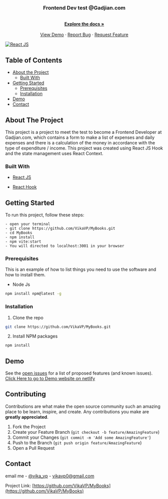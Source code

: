 <br />
<p align="center">

  <h3 align="center">Frontend Dev test @Gadjian.com</h3>

  <p align="center">
    <br />
    <a href="https://github.com/VikaVP/MyBooks"><strong>Explore the docs »</strong></a>
    <br />
    <br />
    <a href="https://github.com/VikaVP/MyBooks">View Demo</a>
    ·
    <a href="https://github.com/VikaVP/MyBooks/issues">Report Bug</a>
    ·
    <a href="https://github.com/VikaVP/MyBooks/issues">Request Feature</a>
  </p>
</p>

[![React JS](https://img.shields.io/badge/ReactJS-16.12.0-blue)](https://reactjs.org/)

<!-- TABLE OF CONTENTS -->

## Table of Contents

- [About the Project](#about-the-project)
  - [Built With](#built-with)
- [Getting Started](#getting-started)
  - [Prerequisites](#prerequisites)
  - [Installation](#installation)
- [Demo](#demo)
- [Contact](#contact)

<!-- ABOUT THE PROJECT -->

## About The Project

This project is a project to meet the test to become a Frontend Developer at Gadjian.com, which contains a form to make a list of expenses and daily expenses and there is a calculation of the money in accordance with the type of expenditure / income. This project was created using React JS Hook and the state management uses React Context.

### Built With

- [React JS](https://reactjs.org/docs/getting-started.html)
- [React Hook](https://reactjs.org/docs/hooks-intro.html)
 
  <!-- GETTING STARTED -->

## Getting Started

To run this project, follow these steps:

```
- open your terminal
- git clone https://github.com/VikaVP/MyBooks.git
- cd MyBooks
- npm install
- npm vite:start
- You will directed to localhost:3001 in your browser
```

### Prerequisites

This is an example of how to list things you need to use the software and how to install them.

- Node Js

```sh
npm install npm@latest -g
```

### Installation

1. Clone the repo

```sh
git clone https://github.com/VikaVP/MyBooks.git
```

2. Install NPM packages

```sh
npm install
```

<!-- DEM0 -->

## Demo

See the [open issues](https://github.com/VikaVP/MyBooks/issues) for a list of proposed features (and known issues).
[Click Here to go to Demo website on netlify](https://my-books-bay.vercel.app/)

<!-- CONTRIBUTING -->

## Contributing

Contributions are what make the open source community such an amazing place to be learn, inspire, and create. Any contributions you make are **greatly appreciated**.

1. Fork the Project
2. Create your Feature Branch (`git checkout -b feature/AmazingFeature`)
3. Commit your Changes (`git commit -m 'Add some AmazingFeature'`)
4. Push to the Branch (`git push origin feature/AmazingFeature`)
5. Open a Pull Request

<!-- CONTACT -->

## Contact

email me - [@vika_vp](vikavp0@gmail.com) - vikavp0@gmail.com

Project Link: [https://github.com/VikaVP/MyBooks](https://github.com/VikaVP/MyBooks)